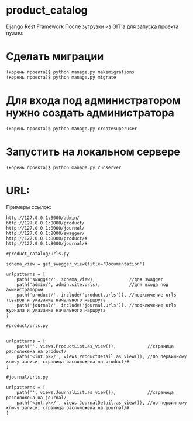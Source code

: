 # product_catalog
Django Rest Framework
После зугрузки из GIT'a для запуска проекта нужно:

# Сделать миграции 
```
(корень проекта)$ python manage.py makemigrations
(корень проекта)$ python manage.py migrate
```
# Для входа под администратором нужно создать администратора
```
(корень проекта)$ python manage.py createsuperuser
```
# Запустить на локальном сервере
```
(корень проекта)$ python manage.py runserver
```
# URL:
Примеры ссылок:
```
http://127.0.0.1:8000/admin/
http://127.0.0.1:8000/product/
http://127.0.0.1:8000/journal/
http://127.0.0.1:8000/swagger/
http://127.0.0.1:8000/product/#
http://127.0.0.1:8000/journal/#
```

```
#product_catalog/urls.py

schema_view = get_swagger_view(title='Documentation')

urlpatterns = [
    path('swagger/', schema_view),             //для swagger
    path('admin/', admin.site.urls),           //для входа под аминистратором
    path('product/', include('product.urls')), //подключение urls товаров и указание начального маршрута
    path('journal/', include('journal.urls')), //подключение urls журнала и указание начального маршрута
]

#product/urls.py


urlpatterns = [
    path('', views.ProductList.as_view()),            //страница расположена на product/
    path('<int:pk>/', views.ProductDetail.as_view()), //по первичному ключу записи, страница расположена на product/# 
]

#journal/urls.py

urlpatterns = [
    path('', views.JournalList.as_view()),            //страница расположена на journal/
    path('<int:pk>/', views.JournalDetail.as_view()), //по первичному ключу записи, страница расположена на journal/# 
]
```
